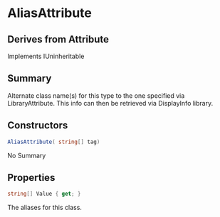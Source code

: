 # AliasAttribute

## Derives from Attribute
Implements IUninheritable

## Summary

Alternate class name(s) for this type to the one specified via LibraryAttribute. This info can then be retrieved via DisplayInfo library.
## Constructors

```c#
AliasAttribute( string[] tag) 
```
No Summary
## Properties

```c#
string[] Value { get; } 
```
The aliases for this class.
